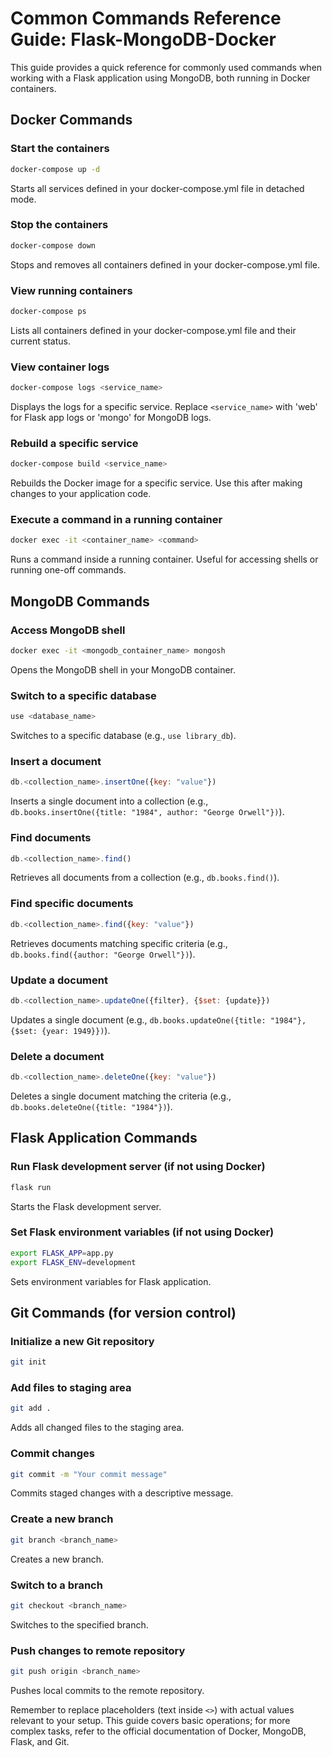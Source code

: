 # Common Commands Reference Guide: Flask-MongoDB-Docker

This guide provides a quick reference for commonly used commands when working with a Flask application using MongoDB, both running in Docker containers.

## Docker Commands

### Start the containers
```bash
docker-compose up -d
```
Starts all services defined in your docker-compose.yml file in detached mode.

### Stop the containers
```bash
docker-compose down
```
Stops and removes all containers defined in your docker-compose.yml file.

### View running containers
```bash
docker-compose ps
```
Lists all containers defined in your docker-compose.yml file and their current status.

### View container logs
```bash
docker-compose logs <service_name>
```
Displays the logs for a specific service. Replace `<service_name>` with 'web' for Flask app logs or 'mongo' for MongoDB logs.

### Rebuild a specific service
```bash
docker-compose build <service_name>
```
Rebuilds the Docker image for a specific service. Use this after making changes to your application code.

### Execute a command in a running container
```bash
docker exec -it <container_name> <command>
```
Runs a command inside a running container. Useful for accessing shells or running one-off commands.

## MongoDB Commands

### Access MongoDB shell
```bash
docker exec -it <mongodb_container_name> mongosh
```
Opens the MongoDB shell in your MongoDB container.

### Switch to a specific database
```javascript
use <database_name>
```
Switches to a specific database (e.g., `use library_db`).

### Insert a document
```javascript
db.<collection_name>.insertOne({key: "value"})
```
Inserts a single document into a collection (e.g., `db.books.insertOne({title: "1984", author: "George Orwell"})`).

### Find documents
```javascript
db.<collection_name>.find()
```
Retrieves all documents from a collection (e.g., `db.books.find()`).

### Find specific documents
```javascript
db.<collection_name>.find({key: "value"})
```
Retrieves documents matching specific criteria (e.g., `db.books.find({author: "George Orwell"})`).

### Update a document
```javascript
db.<collection_name>.updateOne({filter}, {$set: {update}})
```
Updates a single document (e.g., `db.books.updateOne({title: "1984"}, {$set: {year: 1949}})`).

### Delete a document
```javascript
db.<collection_name>.deleteOne({key: "value"})
```
Deletes a single document matching the criteria (e.g., `db.books.deleteOne({title: "1984"})`).

## Flask Application Commands

### Run Flask development server (if not using Docker)
```bash
flask run
```
Starts the Flask development server.

### Set Flask environment variables (if not using Docker)
```bash
export FLASK_APP=app.py
export FLASK_ENV=development
```
Sets environment variables for Flask application.

## Git Commands (for version control)

### Initialize a new Git repository
```bash
git init
```

### Add files to staging area
```bash
git add .
```
Adds all changed files to the staging area.

### Commit changes
```bash
git commit -m "Your commit message"
```
Commits staged changes with a descriptive message.

### Create a new branch
```bash
git branch <branch_name>
```
Creates a new branch.

### Switch to a branch
```bash
git checkout <branch_name>
```
Switches to the specified branch.

### Push changes to remote repository
```bash
git push origin <branch_name>
```
Pushes local commits to the remote repository.

Remember to replace placeholders (text inside `<>`) with actual values relevant to your setup. This guide covers basic operations; for more complex tasks, refer to the official documentation of Docker, MongoDB, Flask, and Git.